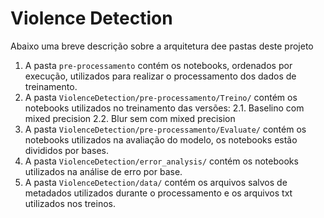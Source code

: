 # Violence Detection

Abaixo uma breve descrição sobre a arquitetura dee pastas deste projeto

1.  A pasta ```pre-processamento``` contém os notebooks, ordenados por execução, utilizados para realizar o processamento dos dados de treinamento.
2.  A pasta ```ViolenceDetection/pre-processamento/Treino/``` contém os notebooks utilizados no treinamento das versões:
  2.1.  Baselino com mixed precision
  2.2.  Blur sem com mixed precision
3. A pasta ```ViolenceDetection/pre-processamento/Evaluate/``` contém os notebooks utilizados na avaliação do modelo, os notebooks estão divididos por bases.
4. A pasta ```ViolenceDetection/error_analysis/``` contém os notebooks utilizados na análise de erro por base.
5. A pasta ```ViolenceDetection/data/``` contém os arquivos salvos de metadados utilizados durante o processamento e os arquivos txt utilizados nos treinos.
